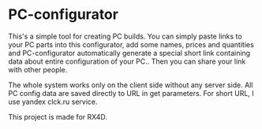 # PC-configurator

This's a simple tool for creating PC builds.
You can simply paste links to your PC parts into this configurator, 
add some names, prices and quantities and PC-configurator automatically
generate a special short link containing data about entire configuration of your PC..
Then you can share your link with other people.

The whole system works only on the client side without any server side. All PC config data are saved directly to URL in get parameters.
For short URL, I use yandex clck.ru service.

This project is made for RX4D.

